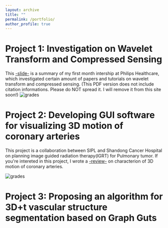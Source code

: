```yaml
---
layout: archive
title: ""
permalink: /portfolio/
author_profile: true
---
```

Project 1: Investigation on Wavelet Transform and Compressed Sensing
======
This [-slide-](http://dukang4655.github.io/files/WT&CS.pdf) is a summary of my first month intership at Philips Healthcare, which investigated certain amount of papers and tutorials on wavelet transform and compressed sensing. (This PDF version does not include citation informations. Please do NOT spread it. I will remove it from this site soon!)
![grades](https://dukang4655.github.io/images/WT&CS.jpg)

Project 2: Developing GUI software for visualizing 3D motion of coronary arteries
======
This project is a collaboration between SIPL and Shandong Cancer Hospital on planning image guided radiation therapy(IGRT) for Pulmonary tumor. If you're intereted in this project, I wrote a [-review-](http://dukang4655.github.io/files/review.pdf) on characterion of 3D motion of coronary arteries. 

![grades](https://dukang4655.github.io/images/GUI.png)

Project 3: Proposing an algorithm for 3D+t vascular structure segmentation based on Graph Guts
======
